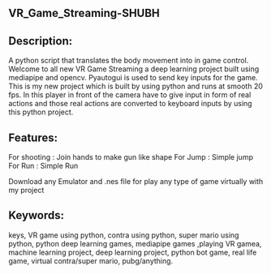 ## VR_Game_Streaming-SHUBH

## Description: 
A python script that translates the body movement into in game control.
Welcome to all new VR Game Streaming a deep learning project built using mediapipe and opencv. Pyautogui is used to send key inputs for the game. This is my new project which is built by using python and runs at smooth 20 fps.
In this player in front of the camera have to give input in form of real actions and those real actions are converted to keyboard inputs by using this python project.

## Features:
For shooting : Join hands to make gun like shape
For Jump : Simple jump
For Run : Simple Run

Download any Emulator and .nes file for play any type of game virtually with my project

## Keywords:
keys, VR game using python, contra using python, super mario using python, python deep learning games, mediapipe games ,playing VR gamea, machine learning project, deep learning project, python bot game, real life game, virtual contra/super mario, pubg/anything.
